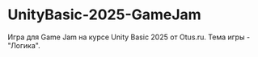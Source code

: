 # UnityBasic-2025-GameJam
Игра для Game Jam на курсе Unity Basic 2025 от Otus.ru. Тема игры - "Логика".
